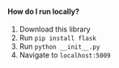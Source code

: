#### How do I run locally?
  1. Download this library
  2. Run `pip install flask`
  3. Run `python __init__.py`
  4. Navigate to `localhost:5009`
